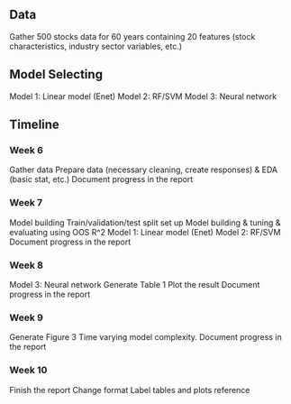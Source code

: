 
## Data
Gather 500 stocks data for 60 years containing 20 features (stock characteristics, industry sector variables, etc.)

## Model Selecting
Model 1: Linear model (Enet)
Model 2: RF/SVM
Model 3: Neural network

## Timeline
### Week 6
Gather data
Prepare data (necessary cleaning, create responses) & EDA (basic stat, etc.)
Document progress in the report
### Week 7
Model building
Train/validation/test split set up
Model building & tuning & evaluating using OOS R^2
Model 1: Linear model (Enet)
Model 2: RF/SVM
Document progress in the report
### Week 8
Model 3: Neural network
Generate Table 1
Plot the result
Document progress in the report
### Week 9
Generate Figure 3 Time varying model complexity. 
Document progress in the report
### Week 10
Finish the report
Change format
Label tables and plots
reference
